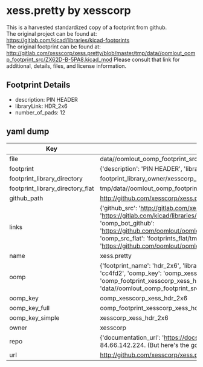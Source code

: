 # xess.pretty by xesscorp  
This is a harvested standardized copy of a footprint from github.  
The original project can be found at:  
https://gitlab.com/kicad/libraries/kicad-footprints  
The original footprint can be found at:
http://gitlab.com/xesscorp/xess.pretty/blob/master/tmp/data//oomlout_oomp_footprint_src/ZX62D-B-5PA8.kicad_mod
Please consult that link for additional, details, files, and license information.  
## Footprint Details
* description: PIN HEADER  
* libraryLink: HDR_2x6  
* number_of_pads: 12  
## yaml dump  
| Key | Value |  
| --- | --- |  
| file | data//oomlout_oomp_footprint_src/xess.pretty/HDR_2x6.kicad_mod |  
| footprint | {'description': 'PIN HEADER', 'libraryLink': 'HDR_2x6', 'number_of_pads': 12} |  
| footprint_library_directory | footprint_library_owner/xesscorp_xess.pretty |  
| footprint_library_directory_flat | tmp/data//oomlout_oomp_footprint_src/footprints_flat/xesscorp_xess_hdr_2x6/working |  
| github_path | http://github.com/xesscorp/xess.pretty/blob/master/tmp/data//oomlout_oomp_footprint_src/HDR_2x6.kicad_mod |  
| links | {'github_src': 'http://gitlab.com/xesscorp/xess.pretty/blob/master/tmp/data//oomlout_oomp_footprint_src/ZX62D-B-5PA8.kicad_mod', 'github_src_repo': 'https://gitlab.com/kicad/libraries/kicad-footprints', 'oomp_bot': 'tmp/data//oomlout_oomp_footprint_src/footprints/xesscorp_xess_hdr_2x6/working', 'oomp_bot_github': 'https://github.com/oomlout/oomlout_oomp_footprint_bot/tree/main/tmp/data//oomlout_oomp_footprint_src/footprints/xesscorp_xess_hdr_2x6/working', 'oomp_src_flat': 'footprints_flat/tmp/data//oomlout_oomp_footprint_src/footprints_flat/xesscorp_xess_hdr_2x6/working', 'oomp_src_flat_github': 'https://github.com/oomlout/oomlout_oomp_footprint_src/tree/main/tmp/data//oomlout_oomp_footprint_src/footprints_flat/xesscorp_xess_hdr_2x6/working'} |  
| name | xess.pretty |  
| oomp | {'footprint_name': 'hdr_2x6', 'library_name': 'xess', 'md5': 'cc4fd2d0af08389dd8297ff21b13d2c6', 'md5_10': 'cc4fd2d0af', 'md5_5': 'cc4fd', 'md5_6': 'cc4fd2', 'oomp_key': 'oomp_xesscorp_xess_hdr_2x6', 'oomp_key_extra': 'oomp_footprint_xesscorp_xess_hdr_2x6', 'oomp_key_full': 'oomp_footprint_xesscorp_xess_hdr_2x6_cc4fd2', 'oomp_key_simple': 'xesscorp_xess_hdr_2x6', 'original_filename': 'data//oomlout_oomp_footprint_src/xess.pretty/HDR_2x6.kicad_mod', 'owner_name': 'xesscorp'} |  
| oomp_key | oomp_xesscorp_xess_hdr_2x6 |  
| oomp_key_full | oomp_footprint_xesscorp_xess_hdr_2x6 |  
| oomp_key_simple | xesscorp_xess_hdr_2x6 |  
| owner | xesscorp |  
| repo | {'documentation_url': 'https://docs.github.com/rest/overview/resources-in-the-rest-api#rate-limiting', 'message': "API rate limit exceeded for 84.66.142.224. (But here's the good news: Authenticated requests get a higher rate limit. Check out the documentation for more details.)"} |  
| url | http://github.com/xesscorp/xess.pretty |  

